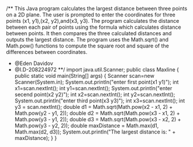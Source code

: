 
/**
 This Java program calculates the largest distance between three points on a 2D plane. The user is prompted to enter the coordinates for three points (x1, y1),(x2, y2),and(x3, y3).
 The program calculates the distance between each pair of points using the formula which calculates distance between points.
 It then compares the three calculated distances and outputs the largest distance. The program uses the Math.sqrt() and Math.pow() functions to compute the square root and square 
 of the differences between coordinates.
 * @Eden Davidov
 * @I.D-208224972
 **/
import java.util.Scanner;
public class Maxline
{
    public static void main(String[] args)
    {
        Scanner scan=new Scanner(System.in);
        System.out.println("enter first point(x1 y1)");
        int x1=scan.nextInt();
        int y1=scan.nextInt();
        System.out.println("enter secend point(x2 y2)");
        int x2=scan.nextInt();
        int y2=scan.nextInt();
        System.out.println("enter third point(x3 y3)");
        int x3=scan.nextInt();
        int y3 = scan.nextInt();
            double d1 = Math.sqrt(Math.pow(x2 - x1, 2) + Math.pow(y2 - y1, 2));
            double d2 = Math.sqrt(Math.pow(x3 - x1, 2) + Math.pow(y3 - y1, 2));
            double d3 = Math.sqrt(Math.pow(x3 - x2, 2) + Math.pow(y3 - y2, 2));
            double maxDistance = Math.max(d1, Math.max(d2, d3));
          System.out.println("The largest distance is: " + maxDistance);
    }
}

